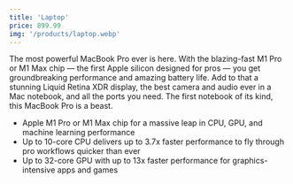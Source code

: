```yaml
---
title: 'Laptop'
price: 899.99
img: '/products/laptop.webp'
---
```


The most powerful MacBook Pro ever is here. With the blazing-fast M1 Pro or M1 Max chip — the first Apple silicon designed for pros — you get groundbreaking performance and amazing battery life. Add to that a stunning Liquid Retina XDR display, the best camera and audio ever in a Mac notebook, and all the ports you need. The first notebook of its kind, this MacBook Pro is a beast.

- Apple M1 Pro or M1 Max chip for a massive leap in CPU, GPU, and machine learning performance
- Up to 10-core CPU delivers up to 3.7x faster performance to fly through pro workflows quicker than ever
- Up to 32-core GPU with up to 13x faster performance for graphics-intensive apps and games